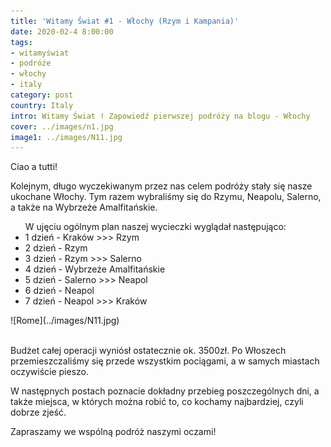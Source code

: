 ```yaml
---
title: 'Witamy Świat #1 - Włochy (Rzym i Kampania)'
date: 2020-02-4 8:00:00
tags:
- witamyświat
- podróże 
- włochy
- italy
category: post
country: Italy
intro: Witamy Świat ! Zapowiedź pierwszej podróży na blogu - Włochy
cover: ../images/n1.jpg
image1: ../images/N11.jpg
---
```

<p>
  Ciao a tutti!

  Kolejnym, długo wyczekiwanym przez nas celem podróży stały się nasze ukochane Włochy. Tym razem wybraliśmy się do Rzymu, Neapolu, Salerno, a także na Wybrzeże Amalfitańskie. 
<p>

<div class='flex'>
<ul class='box'>W ujęciu ogólnym plan naszej wycieczki wyglądał następująco:
  <li>1 dzień - Kraków >>> Rzym</li>

  <li>2 dzień - Rzym</li>

  <li>3 dzień - Rzym >>> Salerno</li>

  <li>4 dzień - Wybrzeże Amalfitańskie</li>

  <li>5 dzień - Salerno >>> Neapol</li>

  <li>6 dzień - Neapol</li>

  <li>7 dzień - Neapol >>> Kraków</li>
</ul>
![Rome](../images/N11.jpg)
<div class='image1 box'><img src={image1} alt=''/></div>
</div>

<p>
  Budżet całej operacji wyniósł ostatecznie ok. 3500zł. Po Włoszech przemieszczaliśmy się przede wszystkim pociągami, a w samych miastach oczywiście pieszo. 

  W następnych postach poznacie dokładny przebieg poszczególnych dni, a także miejsca, w których można robić to, co kochamy najbardziej, czyli dobrze zjeść.

  Zapraszamy we wspólną podróż naszymi oczami! 
</p>


